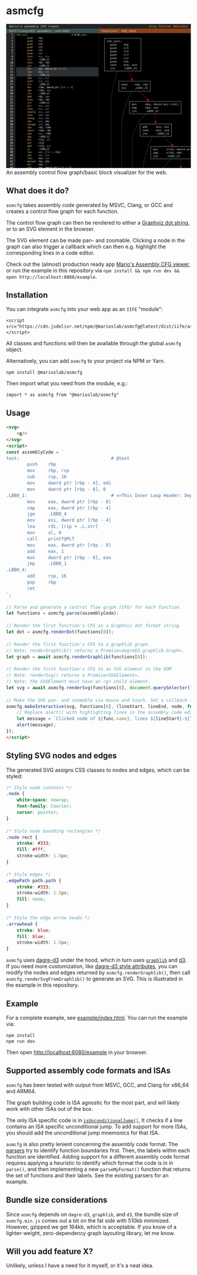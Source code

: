 # asmcfg
![screenshot.png](screenshot.png)
An assembly control flow graph/basic block visualizer for the web.

## What does it do?
`asmcfg` takes assembly code generated by MSVC, Clang, or GCC and creates a control flow graph for each function.

The control flow graph can then be rendered to either a [Graphviz dot string](https://graphviz.org/doc/info/lang.html), or to an SVG element in the browser.

The SVG element can be made pan- and zoomable. Clicking a node in the graph can also trigger a callback which can then e.g. highlight the corresponding lines in a code editor.

Check out the (almost) production ready app [Mario's Assembly CFG viewer](https://marioslab.io/projects/cfg/), or run the example in this repository via `npm install && npm run dev && open http://localhost:8080/example`.

## Installation
You can integrate `asmcfg` into your web app as an `IIFE` "module":

```
<script src="https://cdn.jsdelivr.net/npm/@marioslab/asmcfg@latest/dist/iife/asmcfg.min.js"></script>
```

All classes and functions will then be available through the global `asmcfg` object.

Alternatively, you can add `asmcfg` to your project via NPM or Yarn.

```
npm install @marioslab/asmcfg
```

Then import what you need from the module, e.g.:

```
import * as asmcfg from "@marioslab/asmcfg"
```

## Usage

```html
<svg>
    <g/>
</svg>
<script>
const assemblyCode = `
test:                                   # @test
        push    rbp
        mov     rbp, rsp
        sub     rsp, 16
        mov     dword ptr [rbp - 4], edi
        mov     dword ptr [rbp - 8], 0
.LBB0_1:                                # =>This Inner Loop Header: Depth=1
        mov     eax, dword ptr [rbp - 8]
        cmp     eax, dword ptr [rbp - 4]
        jge     .LBB0_4
        mov     esi, dword ptr [rbp - 4]
        lea     rdi, [rip + .L.str]
        mov     al, 0
        call    printf@PLT
        mov     eax, dword ptr [rbp - 8]
        add     eax, 1
        mov     dword ptr [rbp - 8], eax
        jmp     .LBB0_1
.LBB0_4:
        add     rsp, 16
        pop     rbp
        ret
`;

// Parse and generate a control flow graph (CFG) for each function.
let functions = asmcfg.parse(assemblyCode);

// Render the first function's CFG as a Graphviz dot format string
let dot = asmcfg.renderDot(functions[0]);

// Render the first function's CFG to a graphlib graph.
// Note: renderGraphlib() returns a Promise<dagreD3.graphlib.Graph>.
let graph = await asmcfg.renderGraphlib(functions[0]);

// Render the first function's CFG to an SVG element in the DOM
// Note: renderSvg() returns a Promise<SVGElement>.
// Note: the SVGElement must have an <g> child element.
let svg = await asmcfg.renderSvg(functions[0], document.querySelector("svg"));

// Make the SVG pan- and zoomable via mouse and touch. Set a callback for when a node in the graph is clicked.
asmcfg.makeInteractive(svg, functions[0], (lineStart, lineEnd, node, function) => {
    // Replace alert() with highlighting lines in the assembly code editor next to the SVG :)
    let message = `Clicked node of ${func.name}, lines ${lineStart}-${lineEnd}\n\n${node.lines.join("\n")}`;
    alert(message);
});
</script>
```

## Styling SVG nodes and edges
The generated SVG assigns CSS classes to nodes and edges, which can be styled:

```css
/* Style node contents */
.node {
    white-space: nowrap;
    font-family: Courier;
    cursor: pointer;
}

/* Style node bounding rectangles */
.node rect {
    stroke: #333;
    fill: #fff;
    stroke-width: 1.5px;
}

/* Style edges */
.edgePath path.path {
    stroke: #333;
    stroke-width: 1.5px;
    fill: none;
}

/* Style the edge arrow heads */
.arrowhead {
    stroke: blue;
    fill: blue;
    stroke-width: 1.5px;
}
```

`asmcfg` uses [dagre-d3](https://github.com/dagrejs/dagre-d3) under the hood, which in turn uses [`graphlib`](https://github.com/dagrejs/graphlib) and [d3](https://d3js.org/). If you need more customization, like [dagre-d3 style attributes](https://dagrejs.github.io/project/dagre-d3/latest/demo/style-attrs.html), you can modify the nodes and edges returned by `asmcfg.renderGraphlib()`, then call `asmcfg.renderSvgFromGraphlib()` to generate an SVG. This is illustrated in the example in this repository.

## Example
For a complete example, see [example/index.html](example/index.html). You can run the example via:

```
npm install
npm run dev
```

Then open [http://localhost:8080/example](http://localhost:8080/example) in your browser.

## Supported assembly code formats and ISAs
`asmcfg` has been tested with output from MSVC, GCC, and Clang for x86_64 and ARM64.

The graph building code is ISA agnostic for the most part, and will likely work with other ISAs out of the box.

The only ISA specific code is in [`isUnconditionalJump()`](src/parser.ts), It checks if a line contains an ISA specific unconditional jump. To add support for more ISAs, you should add the unconditional jump mnemonics for that ISA.

`asmcfg` is also pretty lenient concerning the assembly code format. The [parsers](src/parser.ts) try to identify function boundaries first. Then, the labels within each function are identified. Adding support for a different assembly code format requires applying a heuristic to identify which format the code is in in `parse()`, and then implementing a new `parseMyFormat()` function that returns the set of functions and their labels. See the existing parsers for an example.

## Bundle size considerations
Since `asmcfg` depends on `dagre-d3`, `graphlib`, and `d3`, the bundle size of `asmcfg.min.js` comes out a bit on the fat side with 510kb minimized. However, gzipped we get 164kb, which is acceptable. If you know of a lighter-weight, zero-dependency graph layouting library, let me know.

## Will you add feature X?
Unlikely, unless I have a need for it myself, or it's a neat idea.

